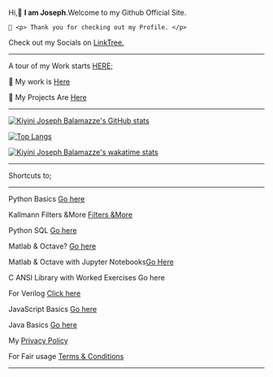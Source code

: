    Hi,👋 **I am Joseph**.Welcome to my Github Official Site.

    🌱 <p> Thank you for checking out my Profile. </p>

<p>  Check out my Socials on <a href="https://linktr.ee/jungbasher87">LinkTree.</a> </p>

---
 A tour of  my  Work starts  <a href="https://github.com/josephkb87?tab=repositories">HERE;</a> 


   🌱   My work is <a href="https://github.com/josephkb87?tab=repositories"> Here</a>

   🌱   My Projects Are <a href="https://github.com/josephkb87?tab=projects">Here</a>
___ 

  [![Kiyini Joseph Balamazze's GitHub stats](https://github-readme-stats.vercel.app/api?username=josephkb87&show_icons=true&show_icons=true&theme=radical)](https://github.com/josephkb87/github-readme-stats)

 [![Top Langs](https://github-readme-stats.vercel.app/api/top-langs/?username=josephkb87&langs_count=10&layout=compact)](https://github.com/josephkb87/github-readme-stats) 
 

 [![Kiyini Joseph Balamazze's wakatime stats](https://github-readme-stats.vercel.app/api/wakatime?username=HermesWraith)](https://github.com/josephkb87/github-readme-stats)
 
  <!--START_SECTION:waka-->

  <!--END_SECTION:waka-->
 ___
 Shortcuts to; 
___
  <p> Python Basics <a href="https://github.com/josephkb87/PythonBasics"> Go here </a> </p>
 
  <p>Kallmann Filters &More  <a href="https://github.com/josephkb87/Filters">Filters &More </a> </p>
 
 <p> Python SQL <a href="https://github.com/josephkb87/PythonSQLDB">Go here</a> </p>
 
 <p> Matlab  & Octave? <a href="https://github.com/josephkb87/Matlab_Octave">Go here</a> </p>

<p> Matlab & Octave with Jupyter Notebooks<a href="https://github.com/josephkb87/JuMatOct">Go Here</a> </p>

 <p> C ANSI Library with Worked Exercises<a href="https://github.com/josephkb87/ANSI_C_Go"></a> Go here</p>
 
 <p>For Verilog <a href="https://github.com/josephkb87/VerilogBasics">Click here </a> </p>

<p>  JavaScript Basics <a href="https://github.com/josephkb87/Java_JS_Basics_n_Projects">Go here</a> </p>
 
 <p> Java Basics <a href="https://github.com/josephkb87/JavaBasis">Go here</a> </p>
My  <a href="https://www.privacypolicygenerator.info/">Privacy Policy</a> 

For Fair usage <a href="https://www.termsandconditionsgenerator.com/live.php?token=KlLRN36WWN5xtwgjex6GHzRi595mJs7U"> Terms & Conditions</a> 
___

   <!---
  josephkb87/josephkb87 is a ✨ special ✨ repository because its `README.md` (this file) appears on your GitHub profile.
  You can click the Preview link to take a look at your changes.
   --->